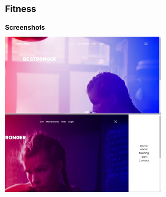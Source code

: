 # Fitness

## Screenshots
![FirstPage](https://github.com/kushmahi21/Fitness/blob/main/Screenshot/f1.JPG)
![SecondPage](https://github.com/kushmahi21/Fitness/blob/main/Screenshot/f2.JPG)
